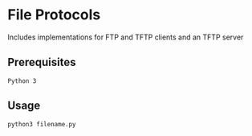 # File Protocols
Includes implementations for FTP and TFTP clients and an TFTP server

## Prerequisites
```
Python 3
```

## Usage
```
python3 filename.py
```